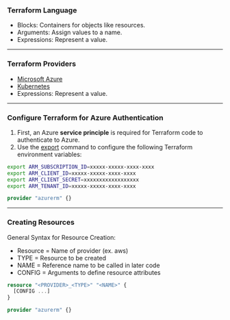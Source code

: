### Terraform Language
- Blocks: Containers for objects like resources.
- Arguments: Assign values to a name.
- Expressions: Represent a value.

___
### Terraform Providers
- [Microsoft Azure](https://registry.terraform.io/providers/hashicorp/azurerm/latest)
- [Kubernetes](https://registry.terraform.io/providers/hashicorp/kubernetes/latest)
- Expressions: Represent a value.

___
### Configure Terraform for Azure Authentication
1. First, an Azure **service principle** is required for Terraform code to authenticate to Azure.
2. Use the [export](https://www.man7.org/linux/man-pages/man1/export.1p.html) command to configure the following Terraform environment variables:
```bash
export ARM_SUBSCRIPTION_ID=xxxxx-xxxxx-xxxx-xxxx
export ARM_CLIENT_ID=xxxxx-xxxxx-xxxx-xxxx
export ARM_CLIENT_SECRET=xxxxxxxxxxxxxxxxxx
export ARM_TENANT_ID=xxxxx-xxxxx-xxxx-xxxx
```

```terraform
provider "azurerm" {}
```


___
### Creating Resources
General Syntax for Resource Creation:
  - Resource = Name of provider (ex. aws)
  - TYPE = Resource to be created
  - NAME = Reference name to be called in later code
  - CONFIG = Arguments to define resource attributes
```terraform
resource "<PROVIDER>_<TYPE>" "<NAME>" {
  [CONFIG ...]
}
```

```terraform
provider "azurerm" {}
```
